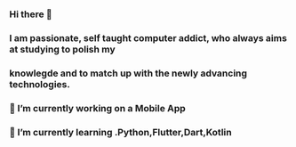 ### Hi there 👋
### I am passionate, self taught computer addict, who always aims at studying to polish my
### knowlegde and to match up with the newly advancing technologies.

###  🔭 I’m currently working on a Mobile App
###  🌱 I’m currently learning .Python,Flutter,Dart,Kotlin
<!--
**Akashiutchiha/Akashiutchiha** is a ✨ _special_ ✨ repository because its `README.md` (this file) appears on your GitHub profile.

Here are some ideas to get you started:

- 🔭 I’m currently working on a Mobile App
- 🌱 I’m currently learning .Python,Flutter,Dart,Kotlin
- 👯 I’m looking to collaborate on .Any project in relaton with my field of study.
- 🤔 I’m looking for help with ...
- 💬 Ask me about ...
- 📫 How to reach me: ...
- 😄 Pronouns: ...
- ⚡ Fun fact: ...
-->
